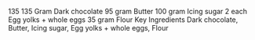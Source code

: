 135 135 Gram Dark chocolate
95 gram Butter
100 gram Icing sugar
2 each Egg yolks + whole eggs
35 gram Flour
Key Ingredients
Dark chocolate, Butter, Icing sugar, Egg yolks + whole eggs, Flour